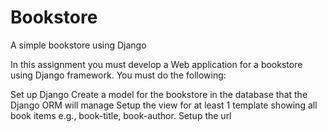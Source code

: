# Bookstore
A simple bookstore using Django


In this assignment you must develop a Web application for a bookstore using Django framework. You must do the following:

Set up Django 
Create a model for the bookstore in the database that the Django ORM will manage
Setup the view for at least 1 template showing all book items e.g., book-title, book-author.
Setup the url
